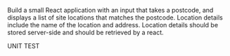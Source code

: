 Build a small React application with an input that takes a postcode, and displays a list of site locations that matches the postcode. Location details include the name of the location and address. Location details should be stored server-side and should be retrieved by a react.



UNIT TEST